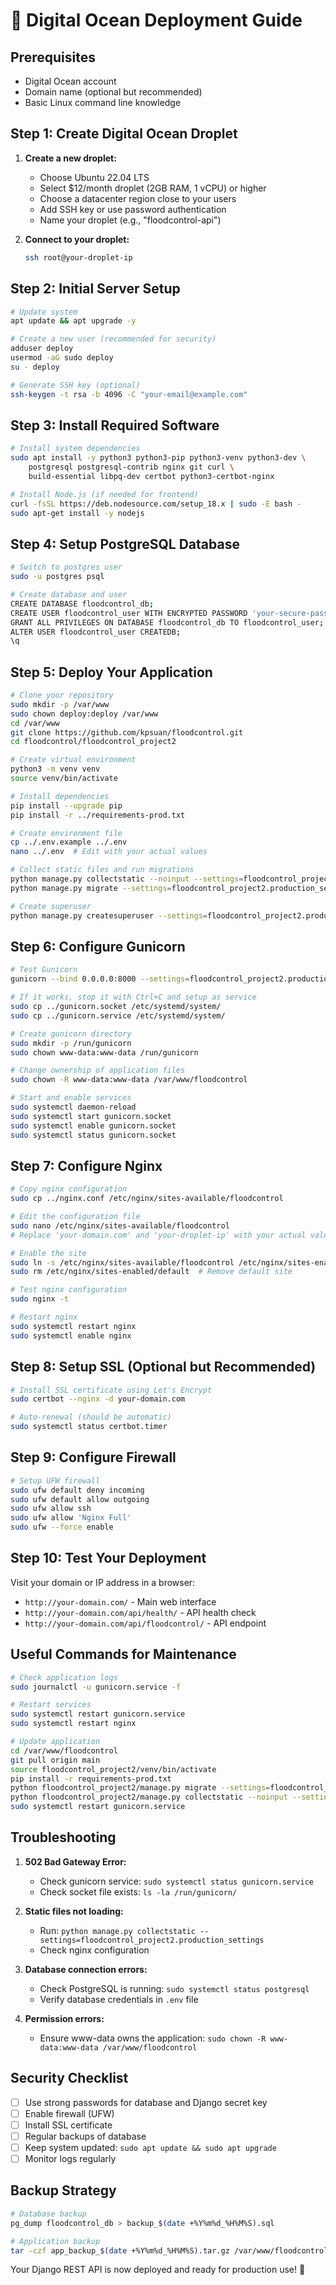 # 🚀 Digital Ocean Deployment Guide

## Prerequisites
- Digital Ocean account
- Domain name (optional but recommended)
- Basic Linux command line knowledge

## Step 1: Create Digital Ocean Droplet

1. **Create a new droplet:**
   - Choose Ubuntu 22.04 LTS
   - Select $12/month droplet (2GB RAM, 1 vCPU) or higher
   - Choose a datacenter region close to your users
   - Add SSH key or use password authentication
   - Name your droplet (e.g., "floodcontrol-api")

2. **Connect to your droplet:**
   ```bash
   ssh root@your-droplet-ip
   ```

## Step 2: Initial Server Setup

```bash
# Update system
apt update && apt upgrade -y

# Create a new user (recommended for security)
adduser deploy
usermod -aG sudo deploy
su - deploy

# Generate SSH key (optional)
ssh-keygen -t rsa -b 4096 -C "your-email@example.com"
```

## Step 3: Install Required Software

```bash
# Install system dependencies
sudo apt install -y python3 python3-pip python3-venv python3-dev \
    postgresql postgresql-contrib nginx git curl \
    build-essential libpq-dev certbot python3-certbot-nginx

# Install Node.js (if needed for frontend)
curl -fsSL https://deb.nodesource.com/setup_18.x | sudo -E bash -
sudo apt-get install -y nodejs
```

## Step 4: Setup PostgreSQL Database

```bash
# Switch to postgres user
sudo -u postgres psql

# Create database and user
CREATE DATABASE floodcontrol_db;
CREATE USER floodcontrol_user WITH ENCRYPTED PASSWORD 'your-secure-password';
GRANT ALL PRIVILEGES ON DATABASE floodcontrol_db TO floodcontrol_user;
ALTER USER floodcontrol_user CREATEDB;
\q
```

## Step 5: Deploy Your Application

```bash
# Clone your repository
sudo mkdir -p /var/www
sudo chown deploy:deploy /var/www
cd /var/www
git clone https://github.com/kpsuan/floodcontrol.git
cd floodcontrol/floodcontrol_project2

# Create virtual environment
python3 -m venv venv
source venv/bin/activate

# Install dependencies
pip install --upgrade pip
pip install -r ../requirements-prod.txt

# Create environment file
cp ../.env.example ../.env
nano ../.env  # Edit with your actual values

# Collect static files and run migrations
python manage.py collectstatic --noinput --settings=floodcontrol_project2.production_settings
python manage.py migrate --settings=floodcontrol_project2.production_settings

# Create superuser
python manage.py createsuperuser --settings=floodcontrol_project2.production_settings
```

## Step 6: Configure Gunicorn

```bash
# Test Gunicorn
gunicorn --bind 0.0.0.0:8000 --settings=floodcontrol_project2.production_settings floodcontrol_project2.wsgi:application

# If it works, stop it with Ctrl+C and setup as service
sudo cp ../gunicorn.socket /etc/systemd/system/
sudo cp ../gunicorn.service /etc/systemd/system/

# Create gunicorn directory
sudo mkdir -p /run/gunicorn
sudo chown www-data:www-data /run/gunicorn

# Change ownership of application files
sudo chown -R www-data:www-data /var/www/floodcontrol

# Start and enable services
sudo systemctl daemon-reload
sudo systemctl start gunicorn.socket
sudo systemctl enable gunicorn.socket
sudo systemctl status gunicorn.socket
```

## Step 7: Configure Nginx

```bash
# Copy nginx configuration
sudo cp ../nginx.conf /etc/nginx/sites-available/floodcontrol

# Edit the configuration file
sudo nano /etc/nginx/sites-available/floodcontrol
# Replace 'your-domain.com' and 'your-droplet-ip' with your actual values

# Enable the site
sudo ln -s /etc/nginx/sites-available/floodcontrol /etc/nginx/sites-enabled/
sudo rm /etc/nginx/sites-enabled/default  # Remove default site

# Test nginx configuration
sudo nginx -t

# Restart nginx
sudo systemctl restart nginx
sudo systemctl enable nginx
```

## Step 8: Setup SSL (Optional but Recommended)

```bash
# Install SSL certificate using Let's Encrypt
sudo certbot --nginx -d your-domain.com

# Auto-renewal (should be automatic)
sudo systemctl status certbot.timer
```

## Step 9: Configure Firewall

```bash
# Setup UFW firewall
sudo ufw default deny incoming
sudo ufw default allow outgoing
sudo ufw allow ssh
sudo ufw allow 'Nginx Full'
sudo ufw --force enable
```

## Step 10: Test Your Deployment

Visit your domain or IP address in a browser:
- `http://your-domain.com/` - Main web interface
- `http://your-domain.com/api/health/` - API health check
- `http://your-domain.com/api/floodcontrol/` - API endpoint

## Useful Commands for Maintenance

```bash
# Check application logs
sudo journalctl -u gunicorn.service -f

# Restart services
sudo systemctl restart gunicorn.service
sudo systemctl restart nginx

# Update application
cd /var/www/floodcontrol
git pull origin main
source floodcontrol_project2/venv/bin/activate
pip install -r requirements-prod.txt
python floodcontrol_project2/manage.py migrate --settings=floodcontrol_project2.production_settings
python floodcontrol_project2/manage.py collectstatic --noinput --settings=floodcontrol_project2.production_settings
sudo systemctl restart gunicorn.service
```

## Troubleshooting

1. **502 Bad Gateway Error:**
   - Check gunicorn service: `sudo systemctl status gunicorn.service`
   - Check socket file exists: `ls -la /run/gunicorn/`

2. **Static files not loading:**
   - Run: `python manage.py collectstatic --settings=floodcontrol_project2.production_settings`
   - Check nginx configuration

3. **Database connection errors:**
   - Check PostgreSQL is running: `sudo systemctl status postgresql`
   - Verify database credentials in `.env` file

4. **Permission errors:**
   - Ensure www-data owns the application: `sudo chown -R www-data:www-data /var/www/floodcontrol`

## Security Checklist

- [ ] Use strong passwords for database and Django secret key
- [ ] Enable firewall (UFW)
- [ ] Install SSL certificate
- [ ] Regular backups of database
- [ ] Keep system updated: `sudo apt update && sudo apt upgrade`
- [ ] Monitor logs regularly

## Backup Strategy

```bash
# Database backup
pg_dump floodcontrol_db > backup_$(date +%Y%m%d_%H%M%S).sql

# Application backup
tar -czf app_backup_$(date +%Y%m%d_%H%M%S).tar.gz /var/www/floodcontrol
```

Your Django REST API is now deployed and ready for production use! 🎉